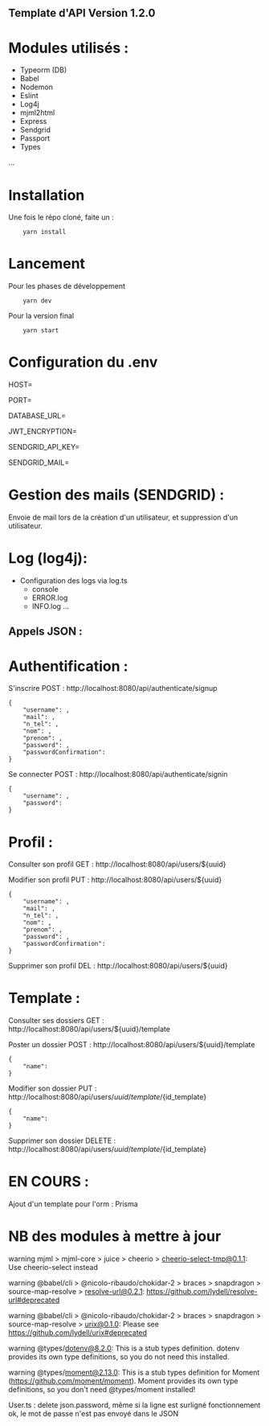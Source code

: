 ## Template d'API Version 1.2.0

# Modules utilisés :

- Typeorm (DB)
- Babel
- Nodemon
- Eslint
- Log4j
- mjml2html
- Express
- Sendgrid
- Passport
- Types

...

# Installation

Une fois le répo cloné, faite un :

        yarn install
    
# Lancement 

Pour les phases de développement

        yarn dev
    
Pour la version final

        yarn start
    
# Configuration du .env

HOST=

PORT=

DATABASE_URL=

JWT_ENCRYPTION=

SENDGRID_API_KEY=

SENDGRID_MAIL=

# Gestion des mails (SENDGRID) :

Envoie de mail lors de la création d'un utilisateur, et suppression d'un utilisateur.

# Log (log4j):

- Configuration des logs via log.ts 
    - console
    - ERROR.log
    - INFO.log
    ...

## Appels JSON :

# Authentification : 

S'inscrire POST : http://localhost:8080/api/authenticate/signup

    {
        "username": ,
        "mail": ,
        "n_tel": ,
        "nom": ,
        "prenom": ,
        "password": , 
        "passwordConfirmation":
    }
    
Se connecter POST : http://localhost:8080/api/authenticate/signin

    {
        "username": ,
        "password":  
    }

# Profil : 

Consulter son profil GET : http://localhost:8080/api/users/${uuid}

Modifier son profil PUT : http://localhost:8080/api/users/${uuid}

    {
        "username": ,
        "mail": ,
        "n_tel": ,
        "nom": ,
        "prenom": ,
        "password": , 
        "passwordConfirmation":
    }

Supprimer son profil DEL : http://localhost:8080/api/users/${uuid}

# Template :

Consulter ses dossiers  GET : http://localhost:8080/api/users/${uuid}/template

Poster un dossier POST : http://localhost:8080/api/users/${uuid}/template

    {
        "name":
    }

Modifier son dossier PUT : http://localhost:8080/api/users/${uuid}/template/${id_template}

    {
        "name":
    }
    
Supprimer son dossier DELETE : http://localhost:8080/api/users/${uuid}/template/${id_template}


# EN COURS :

Ajout d'un template pour l'orm : Prisma

# NB des modules à mettre à jour

warning mjml > mjml-core > juice > cheerio > cheerio-select-tmp@0.1.1: Use cheerio-select instead

warning @babel/cli > @nicolo-ribaudo/chokidar-2 > braces > snapdragon > source-map-resolve > resolve-url@0.2.1: https://github.com/lydell/resolve-url#deprecated

warning @babel/cli > @nicolo-ribaudo/chokidar-2 > braces > snapdragon > source-map-resolve > urix@0.1.0: Please see https://github.com/lydell/urix#deprecated

warning @types/dotenv@8.2.0: This is a stub types definition. dotenv provides its own type definitions, so you do not need this installed.

warning @types/moment@2.13.0: This is a stub types definition for Moment (https://github.com/moment/moment). Moment provides its own type definitions, so you don't need @types/moment installed!

User.ts : delete json.password, même si la ligne est surligné fonctionnement ok, le mot de passe n'est pas envoyé dans le JSON
